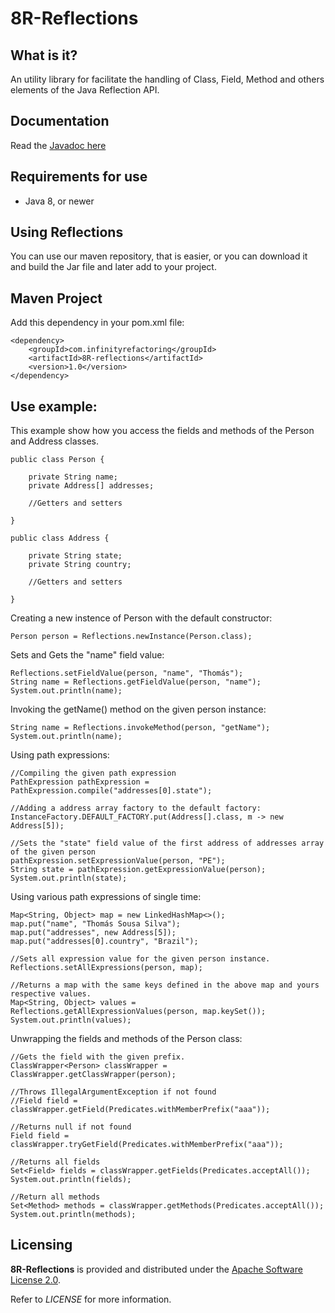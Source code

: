 # 8R-Reflections

## What is it?

An utility library for facilitate the handling of Class, Field, Method and others elements of the Java Reflection API.

## Documentation

Read the [Javadoc here](https://infinityrefactoring.github.io/8R-Reflections/)

## Requirements for use

* Java 8, or newer

## Using Reflections

You can use our maven repository, that is easier, or you can download it and build the Jar file and later add to your project.

## Maven Project

Add this dependency in your pom.xml file:

```
<dependency>
	<groupId>com.infinityrefactoring</groupId>
	<artifactId>8R-reflections</artifactId>
	<version>1.0</version>
</dependency>
```
## Use example:

This example show how you access the fields and methods of the Person and Address classes.

```
public class Person {

	private String name;
	private Address[] addresses;

	//Getters and setters

}

public class Address {

	private String state;
	private String country;

	//Getters and setters

}
```

Creating a new instence of Person with the default constructor:

```
Person person = Reflections.newInstance(Person.class);
```

Sets and Gets the "name" field value:

```
Reflections.setFieldValue(person, "name", "Thomás");
String name = Reflections.getFieldValue(person, "name");
System.out.println(name);
```

Invoking the getName() method on the given person instance:

```
String name = Reflections.invokeMethod(person, "getName");
System.out.println(name);
```

Using path expressions:

```
//Compiling the given path expression
PathExpression pathExpression = PathExpression.compile("addresses[0].state");

//Adding a address array factory to the default factory:
InstanceFactory.DEFAULT_FACTORY.put(Address[].class, m -> new Address[5]);

//Sets the "state" field value of the first address of addresses array  of the given person
pathExpression.setExpressionValue(person, "PE");
String state = pathExpression.getExpressionValue(person);
System.out.println(state);
```

Using various path expressions of single time:

```
Map<String, Object> map = new LinkedHashMap<>();
map.put("name", "Thomás Sousa Silva");
map.put("addresses", new Address[5]);
map.put("addresses[0].country", "Brazil");

//Sets all expression value for the given person instance.
Reflections.setAllExpressions(person, map);

//Returns a map with the same keys defined in the above map and yours respective values.
Map<String, Object> values = Reflections.getAllExpressionValues(person, map.keySet());
System.out.println(values);
```

Unwrapping the fields and methods of the Person class:

```
//Gets the field with the given prefix.
ClassWrapper<Person> classWrapper = ClassWrapper.getClassWrapper(person);

//Throws IllegalArgumentException if not found
//Field field = classWrapper.getField(Predicates.withMemberPrefix("aaa"));

//Returns null if not found
Field field = classWrapper.tryGetField(Predicates.withMemberPrefix("aaa"));

//Returns all fields 
Set<Field> fields = classWrapper.getFields(Predicates.acceptAll());
System.out.println(fields);

//Return all methods
Set<Method> methods = classWrapper.getMethods(Predicates.acceptAll());
System.out.println(methods);
```

## Licensing

**8R-Reflections** is provided and distributed under the [Apache Software License 2.0](http://www.apache.org/licenses/LICENSE-2.0).

Refer to *LICENSE* for more information.